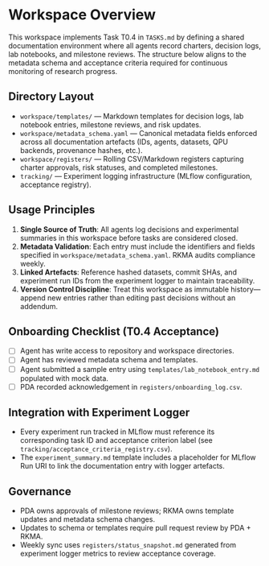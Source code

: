 # Workspace Overview

This workspace implements Task T0.4 in `TASKS.md` by defining a shared documentation environment where all agents record charters, decision logs, lab notebooks, and milestone reviews. The structure below aligns to the metadata schema and acceptance criteria required for continuous monitoring of research progress.

## Directory Layout
- `workspace/templates/` — Markdown templates for decision logs, lab notebook entries, milestone reviews, and risk updates.
- `workspace/metadata_schema.yaml` — Canonical metadata fields enforced across all documentation artefacts (IDs, agents, datasets, QPU backends, provenance hashes, etc.).
- `workspace/registers/` — Rolling CSV/Markdown registers capturing charter approvals, risk statuses, and completed milestones.
- `tracking/` — Experiment logging infrastructure (MLflow configuration, acceptance registry).

## Usage Principles
1. **Single Source of Truth**: All agents log decisions and experimental summaries in this workspace before tasks are considered closed.
2. **Metadata Validation**: Each entry must include the identifiers and fields specified in `workspace/metadata_schema.yaml`. RKMA audits compliance weekly.
3. **Linked Artefacts**: Reference hashed datasets, commit SHAs, and experiment run IDs from the experiment logger to maintain traceability.
4. **Version Control Discipline**: Treat this workspace as immutable history—append new entries rather than editing past decisions without an addendum.

## Onboarding Checklist (T0.4 Acceptance)
- [ ] Agent has write access to repository and workspace directories.
- [ ] Agent has reviewed metadata schema and templates.
- [ ] Agent submitted a sample entry using `templates/lab_notebook_entry.md` populated with mock data.
- [ ] PDA recorded acknowledgement in `registers/onboarding_log.csv`.

## Integration with Experiment Logger
- Every experiment run tracked in MLflow must reference its corresponding task ID and acceptance criterion label (see `tracking/acceptance_criteria_registry.csv`).
- The `experiment_summary.md` template includes a placeholder for MLflow Run URI to link the documentation entry with logger artefacts.

## Governance
- PDA owns approvals of milestone reviews; RKMA owns template updates and metadata schema changes.
- Updates to schema or templates require pull request review by PDA + RKMA.
- Weekly sync uses `registers/status_snapshot.md` generated from experiment logger metrics to review acceptance coverage.

